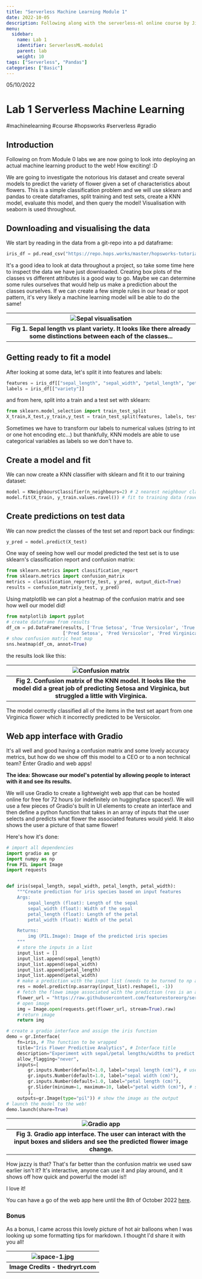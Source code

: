 ```yaml
---
title: "Serverless Machine Learning Module 1"
date: 2022-10-05
description: Following along with the serverless-ml online course by Jim Dowling and Hopsworks.
menu:
  sidebar:
    name: Lab 1
    identifier: ServerlessML-module1
    parent: lab
    weight: 10
tags: ["Serverless", "Pandas"]
categories: ["Basic"]
---
```


05/10/2022

# Lab 1 Serverless Machine Learning
#machinelearning #course #hopsworks #serverless #gradio

## Introduction
Following on from Module 0 labs we are now going to look into deploying an actual machine learning product to the web! How exciting! :D

We are going to investigate the notorious Iris dataset and create several models to predict the variety of flower given a set of characteristics about flowers. This is a simple classification problem and we will use sklearn and pandas to create dataframes, split training and test sets, create a KNN model, evaluate this model, and then query the model! Visualisation with seaborn is used throughout.

## Downloading and visualising the data
We start by reading in the data from a git-repo into a pd dataframe:
```python
iris_df = pd.read_csv("https://repo.hops.works/master/hopsworks-tutorials/data/iris.csv")
```
It's a good idea to look at data throughout a project, so take some time here to inspect the data we have just downloaded. Creating box plots of the classes vs different attributes is a good way to go. Maybe we can determine some rules ourselves that would help us make a prediction about the classes ourselves. If we can create a few simple rules in our head or spot pattern, it's very likely a machine learning model will be able to do the same!


| ![Sepal visualisation](iris_box_sepal.png) |
|:--:|
| <b>Fig 1. Sepal length vs plant variety. It looks like there already some distinctions between each of the classes...</b>|


## Getting ready to fit a model
After looking at some data, let's split it into features and labels:
```python
features = iris_df[["sepal_length", "sepal_width", "petal_length", "petal_width"]]
labels = iris_df[["variety"]]
```
and from here, split into a train and a test set with sklearn:
```python
from sklearn.model_selection import train_test_split
X_train,X_test,y_train,y_test = train_test_split(features, labels, test_size=0.2)
```
Sometimes we have to transform our labels to numerical values (string to int or one hot encoding etc...) but thankfully, KNN models are able to use categorical variables as labels so we don't have to.

## Create a model and fit

We can now create a KNN classifier with sklearn and fit it to our training dataset:

```python
model = KNeighboursClassifier(n_neighbours=2) # 2 nearest neighbour classifier
model.fit(X_train, y_train.values.ravel()) # fit to training data (ravel allows for categorical labels)
```

## Create predictions on test data
We can now predict the classes of the test set and report back our findings:
```python
y_pred = model.predict(X_test)
```

One way of seeing how well our model predicted the test set is to use sklearn's classification report and confusion matrix:
```python
from sklearn.metrics import classification_report
from sklearn.metrics import confusion_matrix
metrics = classification_report(y_test, y_pred, output_dict=True)
results = confusion_matrix(y_test, y_pred)
```

Using matplotlib we can plot a heatmap of the confusion matrix and see how well our model did!
```python
from matplotlib import pyplot
# create dataframe from results
df_cm = pd.DataFrame(results, ['True Setosa', 'True Versicolor', 'True Virginica'],
                     ['Pred Setosa', 'Pred Versicolor', 'Pred Virginica'])
# show confusion matric heat map
sns.heatmap(df_cm, annot=True)
```
the results look like this:

| ![Confusion matrix](conf_matrix.png) |
|:--:|
| <b>Fig 2. Confusion matrix of the KNN model. It looks like the model did a great job of predicting Setosa and Virginica, but struggled a little with Virginica.</b>|



The model correctly classified all of the items in the test set apart from one Virginica flower which it incorrectly predicted to be Versicolor.

## Web app interface with Gradio

It's all well and good having a confusion matrix and some lovely accuracy metrics, but how do we show off this model to a CEO or to a non technical team? Enter Gradio and web apps!

**The idea: Showcase our model's potential by allowing people to interact with it and see its results.**

We will use Gradio to create a lightweight web app that can be hosted online for free for 72 hours (or indefinitely on huggingface spaces!). We will use a few pieces of Gradio's built in UI elements to create an interface and then define a python function that takes in an array of inputs that the user selects and predicts what flower the associated features would yield. It also shows the user a picture of that same flower!

Here's how it's done:

```python
# import all dependencies
import gradio as gr
import numpy as np
from PIL import Image
import requests


def iris(sepal_length, sepal_width, petal_length, petal_width):
    """Create prediction for iris species based on input features
    Args:
        sepal_length (float): Length of the sepal
        sepal_width (float): Width of the sepal
        petal_length (float): Length of the petal
        petal_width (float): Width of the petal

    Returns:
        img (PIL.Image): Image of the predicted iris species
    """
    # store the inputs in a list
    input_list = []
    input_list.append(sepal_length)
    input_list.append(sepal_width)
    input_list.append(petal_length)
    input_list.append(petal_width)
    # make a prediction with the input list (needs to be turned to np array and reshaped to add in an additional set of brackets since predict requires a batch)
    res = model.predict(np.asarray(input_list).reshape(1, -1))
    # fetch the flowe image associated with the prediction (res is an array so grab first element)
    flower_url = "https://raw.githubusercontent.com/featurestoreorg/serverless-ml-course/main/src/01-module/assets/" + res[0] + ".png"
    # open image
    img = Image.open(requests.get(flower_url, stream=True).raw)            
    # return image
    return img

# create a gradio interface and assign the iris function
demo = gr.Interface(
    fn=iris, # The function to be wrapped 
    title="Iris Flower Predictive Analytics", # Interface title
    description="Experiment with sepal/petal lengths/widths to predict which flower it is.", # interface description
    allow_flagging="never",
    inputs=[
        gr.inputs.Number(default=1.0, label="sepal length (cm)"), # use box input
        gr.inputs.Number(default=1.0, label="sepal width (cm)"),
        gr.inputs.Number(default=1.0, label="petal length (cm)"),
		gr.Slider(minimum=1, maximum=10, label="petal width (cm)"), # slider cuz we're cool
        ],
    outputs=gr.Image(type="pil")) # show the image as the output
# launch the model to the web!
demo.launch(share=True)
```

| ![Gradio app](gradio_app.png) |
|:--:|
| <b>Fig 3. Gradio app interface. The user can interact with the input boxes and sliders and see the predicted flower image change.</b>|

How jazzy is that? That's far better than the confusion matrix we used saw earlier isn't it? It's interactive, anyone can use it and play around, and it shows off how quick and powerful the model is!!

I love it!

You can have a go of the web app here until the 8th of October 2022 [here](https://23930.gradio.app).


### Bonus 
As a bonus, I came across this lovely picture of hot air balloons when I was looking up some formatting tips for markdown. I thought I'd share it with you all!

| ![space-1.jpg](https://blog-assets.thedyrt.com/uploads/2019/01/shutterstock_1033306540-1.jpg) |
|:--:|
| <b>Image Credits - thedryrt.com</b>|